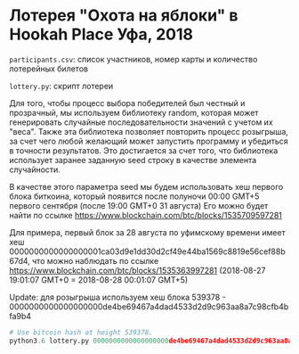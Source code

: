 # Лотерея "Охота на яблоки" в Hookah Place Уфа, 2018

`participants.csv`: список участников, номер карты и количество лотерейных билетов

`lottery.py`: скрипт лотереи

Для того, чтобы процесс выбора победителей был честный и прозрачный, мы используем библиотеку random, которая может генерировать случайные последовательности значений с учетом их "веса". Также эта библиотека позволяет повторить процесс розыгрыша, за счет чего любой желающий может запустить программу и убедиться в точности результатов.
Это достигается за счет того, что библиотека использует заранее заданную seed строку в качестве элемента случайности.

В качестве этого параметра seed мы будем использовать хеш первого блока биткоина, который появится после полуночи 00:00 GMT+5 первого сентября (после 19:00 GMT+0 31 августа)
Его можно будет найти по ссылке https://www.blockchain.com/btc/blocks/1535709597281

Для примера, первый блок за 28 августа по уфимскому времени имеет хеш 0000000000000000001ca03d9e1dd30d2cf49e44ba1569c8819e56cef88b67d4, что можно наблюдать по ссылке https://www.blockchain.com/btc/blocks/1535363997281 (2018-08-27 19:01:07 GMT+0 = 2018-08-28 00:01:07 GMT+5)

Update: для розыгрыша используем хеш блока 539378 - 0000000000000000000de4be69467a4dad4533d2d9c963aa8a7c98cfb4bfa9b4

```python
# Use bitcoin hash at height 539378.
python3.6 lottery.py 0000000000000000000de4be69467a4dad4533d2d9c963aa8a7c98cfb4bfa9b4
```
